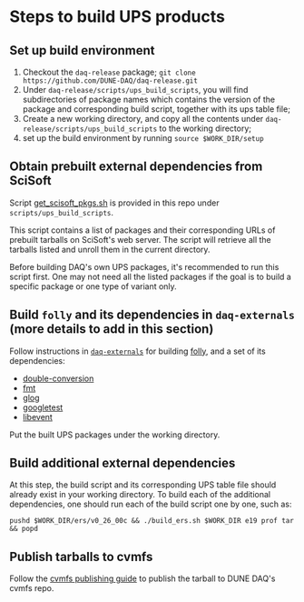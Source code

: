 # Steps to build UPS products

## Set up build environment

1. Checkout the `daq-release` package;
  `git clone https://github.com/DUNE-DAQ/daq-release.git`
2. Under `daq-release/scripts/ups_build_scripts`, you will find subdirectories of package names which contains the version of the package and corresponding build script, together with its ups table file;
3. Create a new working directory, and copy all the contents under `daq-release/scripts/ups_build_scripts` to the working directory;
4. set up the build environment by running `source $WORK_DIR/setup`


## Obtain prebuilt external dependencies from SciSoft

Script [get_scisoft_pkgs.sh](https://github.com/DUNE-DAQ/daq-release/blob/master/scripts/ups_build_scripts/get_scisoft_pkgs.sh) is provided in this repo under `scripts/ups_build_scripts`.

This script contains a list of packages and their corresponding URLs of prebuilt tarballs on SciSoft's web server. The script will retrieve all the tarballs listed and unroll them in the current directory.

Before building DAQ's own UPS packages, it's recommended to run this script first. One may not need all the listed packages if the goal is to build a specific package or one type of variant only.

## Build `folly` and its dependencies in `daq-externals` (more details to add in this section)

Follow instructions in [`daq-externals`](https://github.com/DUNE-DAQ/daq-externals) for building [folly](https://github.com/facebook/folly), and a set of its dependencies:
  * [double-conversion](https://github.com/google/double-conversion)
  * [fmt](https://github.com/fmtlib/fmt)
  * [glog](https://github.com/google/glog)
  * [googletest](https://github.com/google/googletest)
  * [libevent](https://github.com/libevent/libevent)

Put the built UPS packages under the working directory.

## Build additional external dependencies

At this step, the build script and its corresponding UPS table file should already exist in your working directory. To build each of the additional dependencies, one should run each of the build script one by one, such as:

```shell
pushd $WORK_DIR/ers/v0_26_00c && ./build_ers.sh $WORK_DIR e19 prof tar && popd
```

## Publish tarballs to cvmfs

Follow the [cvmfs publishing guide](publish_to_cvmfs.md) to publish the tarball to DUNE DAQ's cvmfs repo.
